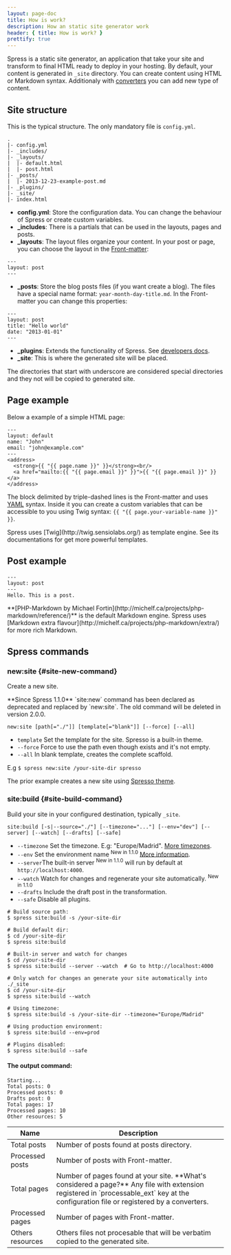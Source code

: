```yaml
---
layout: page-doc
title: How is work?
description: How an static site generator work
header: { title: How is work? }
prettify: true
---
```

Spress is a static site generator, an application that take your site and 
transform to final HTML ready to deploy in your hosting. By default, your
content is generated in `_site` directory. You can create content using HTML or 
Markdown syntax. Additionaly with [converters](/docs/developers/converters) you 
can add new type of content.

## Site structure
This is the typical structure. The only mandatory file is `config.yml`.

```
.
|- config.yml
|- _includes/
|- _layouts/
|  |- default.html
|  |- post.html
|- _posts/
|  |- 2013-12-23-example-post.md
|- _plugins/
|- _site/
|- index.html
```
* **config.yml**: Store the configuration data. You can change the behaviour of 
Spress or create custom variables.
* **_includes**: There is a partials that can be used in the layouts, pages and posts.
* **_layouts**: The layout files organize your content. In your post or page, 
you can choose the layout in the [Front-matter](/docs/front-matter):

```
---
layout: post
---
```
* **_posts**: Store the blog posts files (if you want create a blog). The files
have a special name format: `year-month-day-title.md`. In the Front-matter you 
can change this properties:

```
---
layout: post
title: "Hello world"
date: "2013-01-01"
---
```
* **_plugins**: Extends the functionality of Spress. See [developers docs](/docs/developers).
* **_site**: This is where the generated site will be placed.

The directories that start with underscore are considered special directories and
they not will be copied to generated site.

## Page example
Below a example of a simple HTML page:

```
---
layout: default
name: "John"
email: "john@example.com"
---
<address>
  <strong>{{ "{{ page.name }}" }}</strong><br/>
  <a href="mailto:{{ "{{ page.email }}" }}">{{ "{{ page.email }}" }}</a>
</address>
```
The block delimited by triple-dashed lines is the Front-matter and uses 
[YAML](http://yaml.org) syntax. Inside it you can create a custom variables
that can be accessible to you using Twig syntax: 
`{{ "{{ page.your-variable-name }}" }}`.

<div class="panel panel-default">
  <div class="panel-body">
    <div class="row">
        <div class="col-md-1">
            <i class="fa fa-bookmark-o fa-3x"></i>
        </div>
        <div class="col-md-11">
            <p markdown="1">
                Spress uses [Twig](http://twig.sensiolabs.org/) as template
                engine. See its documentations for get more powerful
                templates.
            </p>
        </div>
    </div>
  </div>
</div>

## Post example
```
---
layout: post
---
Hello. This is a post.
```

<div class="panel panel-default">
  <div class="panel-body">
    <div class="row">
        <div class="col-md-1">
            <i class="fa fa-bookmark-o fa-3x"></i>
        </div>
        <div class="col-md-11">
            <p markdown="1">
                **[PHP-Markdown by Michael Fortin](http://michelf.ca/projects/php-markdown/reference/)** 
                is the default Markdown engine. Spress uses 
                [Markdown extra flavour](http://michelf.ca/projects/php-markdown/extra/) for 
                more rich Markdown.
            </p>
        </div>
    </div>
  </div>
</div>

## Spress commands

### new:site {#site-new-command}

Create a new site. 

<div class="panel panel-default">
  <div class="panel-body">
    <div class="row">
        <div class="col-md-1">
            <i class="fa fa-bookmark-o fa-3x"></i>
        </div>
        <div class="col-md-11">
            <p markdown="1">
               **Since Spress 1.1.0** `site:new` command has been
               declared as deprecated and replaced by `new:site`.
               The old command will be deleted in version 2.0.0.
            </p>
        </div>
    </div>
  </div>
</div>

`new:site [path[="./"]] [template[="blank"]] [--force] [--all]`

* `template` Set the template for the site. Spresso is a built-in theme.
* `--force` Force to use the path even though exists and it's not empty.
* `--all` In blank template, creates the complete scaffold.

E.g `$ spress new:site /your-site-dir spresso`

The prior example creates a new site using [Spresso theme](https://github.com/yosymfony/Spress-theme-spresso/).

### site:build {#site-build-command}
Build your site in your configured destination, typically `_site`. 

`site:build [-s|--source="./"] [--timezone="..."] [--env="dev"] [--server] [--watch] [--drafts] [--safe]`

* `--timezone` Set the timezone. E.g: "Europe/Madrid".
[More timezones](http://www.php.net/manual/en/timezones.php).
* `--env` Set the environment name <sup><span class="label label-success">New in 1.1.0</span></sup> [More information](/docs/configuration/#environment).
* `--server`The built-in server <sup><span class="label label-success">New in 1.1.0</span></sup> will run by default at `http://localhost:4000`.
* `--watch` Watch for changes and regenerate your site automatically. <sup><span class="label label-success">New in 1.1.0</span></sup>
* `--drafts` Include the draft post in the transformation.
* `--safe` Disable all plugins.

```
# Build source path:
$ spress site:build -s /your-site-dir

# Build default dir:
$ cd /your-site-dir
$ spress site:build

# Built-in server and watch for changes
$ cd /your-site-dir
$ spress site:build --server --watch  # Go to http://localhost:4000

# Only watch for changes an generate your site automatically into ./_site
$ cd /your-site-dir
$ spress site:build --watch

# Using timezone:
$ spress site:build -s /your-site-dir --timezone="Europe/Madrid"

# Using production environment:
$ spress site:build --env=prod

# Plugins disabled:
$ spress site:build --safe
```

#### The output command:

```
Starting...
Total posts: 0
Processed posts: 0
Drafts post: 0
Total pages: 17
Processed pages: 10
Other resources: 5
```

<table class="table">
    <thead>
        <tr>
            <th class="col-sm-3">Name</th>
            <th>Description</th>
        </tr>
    </thead>
    <tbody>
        <tr>
            <td>Total posts</td>
            <td>Number of posts found at posts directory.</td>
        </tr>
        <tr>
            <td>Processed posts</td>
            <td>Number of posts with Front-matter.</td>
        </tr>
        <tr>
            <td>Total pages</td>
            <td markdown="1">
                Number of pages found at your site.
                **What's considered a page?** 
                Any file with extension registered in `processable_ext` key at the
                configuration file or registered by a converters.
            </td>
        </tr>
        <tr>
            <td>Processed pages</td>
            <td>Number of pages with Front-matter.</td>
        </tr>
        <tr>
            <td>Others resources</td>
            <td>
                Others files not procesable that will be verbatim copied
                to the generated site.
            </td>
        </tr>
    </tbody>
</table>
